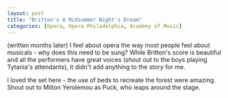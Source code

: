 ```yaml
---
layout: post
title: "Britten's A Midsummer Night's Dream"
categories: [Opera, Opera Philadelphia, Academy of Music]
---
```

(written months later)
I feel about opera the way most people feel about musicals - why does this need to be sung? While Britton's score is beautiful and all the performers have great voices (shout out to the boys playing Tytania's attendants), it didn't add anything to the story for me.

I loved the set here - the use of beds to recreate the forest were amazing. Shout out to Milton Yerolemou as Puck, who leaps around the stage.
